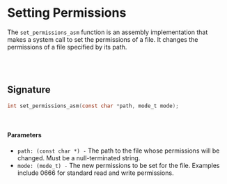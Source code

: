 # Setting Permissions
The `set_permissions_asm` function is an assembly implementation that makes a system call to set the permissions of a file. It changes the permissions of a file specified by its path.

<br><br>

## Signature
```c
int set_permissions_asm(const char *path, mode_t mode);
```

<br>

#### Parameters
- `path: (const char *) -` The path to the file whose permissions will be changed. Must be a null-terminated string.
- `mode: (mode_t) -` The new permissions to be set for the file. Examples include 0666 for standard read and write permissions.